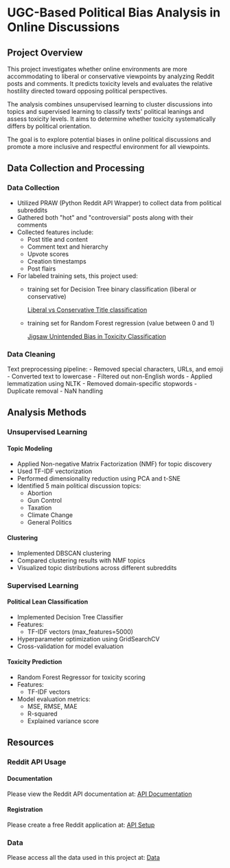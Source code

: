 # UGC-Based Political Bias Analysis in Online Discussions

## Project Overview

This project investigates whether online environments are more accommodating to liberal or conservative viewpoints by analyzing Reddit posts and comments. It predicts toxicity levels and evaluates the relative hostility directed toward opposing political perspectives.

The analysis combines unsupervised learning to cluster discussions into topics and supervised learning to classify texts' political leanings and assess toxicity levels. It aims to determine whether toxicity systematically differs by political orientation.

The goal is to explore potential biases in online political discussions and promote a more inclusive and respectful environment for all viewpoints.

## Data Collection and Processing

### Data Collection

-   Utilized PRAW (Python Reddit API Wrapper) to collect data from
    political subreddits
-   Gathered both "hot" and "controversial" posts along with their
    comments
-   Collected features include:
    -   Post title and content
    -   Comment text and hierarchy
    -   Upvote scores
    -   Creation timestamps
    -   Post flairs
-   For labeled training sets, this project used:
    -   training set for Decision Tree binary classification (liberal or
        conservative)

        [Liberal vs Conservative Title
        classification](https://www.kaggle.com/code/noname666666/liberal-vs-conservative-title-classification)

    -   training set for Random Forest regression (value between 0 and
        1)

        [Jigsaw Unintended Bias in Toxicity
        Classification](https://www.kaggle.com/c/jigsaw-unintended-bias-in-toxicity-classification/data)

### Data Cleaning

Text preprocessing pipeline: - Removed special characters, URLs, and
emoji - Converted text to lowercase - Filtered out non-English words -
Applied lemmatization using NLTK - Removed domain-specific stopwords -
Duplicate removal - NaN handling

## Analysis Methods

### Unsupervised Learning

#### Topic Modeling

-   Applied Non-negative Matrix Factorization (NMF) for topic discovery
-   Used TF-IDF vectorization
-   Performed dimensionality reduction using PCA and t-SNE
-   Identified 5 main political discussion topics:
    -   Abortion
    -   Gun Control
    -   Taxation
    -   Climate Change
    -   General Politics

#### Clustering

-   Implemented DBSCAN clustering
-   Compared clustering results with NMF topics
-   Visualized topic distributions across different subreddits

### Supervised Learning

#### Political Lean Classification

-   Implemented Decision Tree Classifier
-   Features:
    -   TF-IDF vectors (max_features=5000)
-   Hyperparameter optimization using GridSearchCV
-   Cross-validation for model evaluation

#### Toxicity Prediction

-   Random Forest Regressor for toxicity scoring
-   Features:
    -   TF-IDF vectors
-   Model evaluation metrics:
    -   MSE, RMSE, MAE
    -   R-squared
    -   Explained variance score

## Resources

### Reddit API Usage

#### Documentation

Please view the Reddit API documentation at: [API
Documentation](https://www.reddit.com/dev/api/)

#### Registration

Please create a free Reddit application at: [API
Setup](https://www.reddit.com/prefs/apps)

### Data

Please access all the data used in this project at:
[Data](https://drive.google.com/drive/folders/1zFjMN6lln-fJmuv5N1Vgwww4QgnYrgg3?usp=drive_link)
